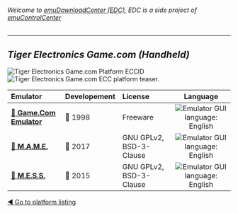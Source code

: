 ###### Welcome to [emuDownloadCenter (EDC)](https://github.com/PhoenixInteractiveNL/emuDownloadCenter/wiki/), EDC is a side project of [emuControlCenter](https://github.com/PhoenixInteractiveNL/emuControlCenter/wiki/)
***
## _Tiger Electronics Game.com (Handheld)_
![](https://raw.githubusercontent.com/wiki/PhoenixInteractiveNL/emuDownloadCenter/images_platform/ecc_gamecom_cell.png "Tiger Electronics Game.com Platform ECCID")
![](https://raw.githubusercontent.com/wiki/PhoenixInteractiveNL/emuDownloadCenter/images_platform/ecc_gamecom_teaser.png "Tiger Electronics Game.com ECC platform teaser.")

| Emulator | Developement | License | Language |
|:---------|:-------------|:--------|:--------:|
| [:file_folder: **Game.Com Emulator**](https://github.com/PhoenixInteractiveNL/emuDownloadCenter/wiki/Emulator-gamecomemu#menu) | :red_circle: 1998 | Freeware | ![](https://raw.githubusercontent.com/wiki/PhoenixInteractiveNL/emuDownloadCenter/images_flags/icon_flag_EN_24.png "Emulator GUI language: English") |
| [:file_folder: **M.A.M.E.**](https://github.com/PhoenixInteractiveNL/emuDownloadCenter/wiki/Emulator-mame#menu) | :large_blue_circle: 2017 | GNU GPLv2, BSD-3-Clause | ![](https://raw.githubusercontent.com/wiki/PhoenixInteractiveNL/emuDownloadCenter/images_flags/icon_flag_EN_24.png "Emulator GUI language: English") |
| [:file_folder: **M.E.S.S.**](https://github.com/PhoenixInteractiveNL/emuDownloadCenter/wiki/Emulator-mess#menu) | :large_blue_circle: 2015 | GNU GPLv2, BSD-3-Clause | ![](https://raw.githubusercontent.com/wiki/PhoenixInteractiveNL/emuDownloadCenter/images_flags/icon_flag_EN_24.png "Emulator GUI language: English") |

[:arrow_backward: Go to platform listing](https://github.com/PhoenixInteractiveNL/emuDownloadCenter/wiki/EDC-Platform-List)

